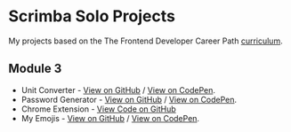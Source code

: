 # Scrimba Solo Projects

My projects based on the The Frontend Developer Career Path [curriculum](https://scrimba.com/learn/frontend).

## Module 3

- Unit Converter - [View on GitHub](https://arcismd.github.io/scrimba/solo-project-unit-converter/) / [View on CodePen](https://codepen.io/arcismd/pen/eYVNGaX).
- Password Generator - [View on GitHub](https://arcismd.github.io/scrimba/solo-project-pass-generator/) / [View on CodePen](https://codepen.io/arcismd/pen/JjpYRvp).
- Chrome Extension - [View Code on GitHub](https://github.com/arcismd/scrimba/tree/main/chrome-extension-project/)
- My Emojis - [View on GitHub](https://arcismd.github.io/scrimba/solo-project-my-emojis/) / [View on CodePen](https://codepen.io/arcismd/pen/ZErboxp).

